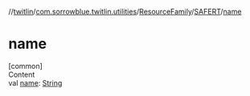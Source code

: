 //[twitlin](../../../index.md)/[com.sorrowblue.twitlin.utilities](../../index.md)/[ResourceFamily](../index.md)/[SAFERT](index.md)/[name](name.md)



# name  
[common]  
Content  
val [name](name.md): [String](https://kotlinlang.org/api/latest/jvm/stdlib/kotlin/-string/index.html)  



